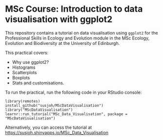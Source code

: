 # MSc Course: Introduction to data visualisation with ggplot2

This repository contains a tutorial on data visualisation using `ggplot2` for the Professional Skills in Ecology and Evolution module in the MSc Ecology, Evolution and Biodiversity at the University of Edinburgh.

This practical covers: 

* Why use ggplot2?
* Histograms
* Scatterplots
* Boxplots
* Stats and customisations.

To run the practical, run the following code in your RStudio console:

```
library(remotes)
install_github("susjoh/MScDataVisualisation")
library("MScDataVisualisation")
learnr::run_tutorial("MSc_Data_Visualisation", package = "MScDataVisualisation")

```

Alternatively, you can access the tutorial at https://susjoh.shinyapps.io/MSc_Data_Visualisation
